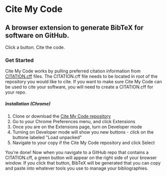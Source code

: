 # Cite My Code
## A browser extension to generate BibTeX for software on GitHub. 

Click a button. Cite the code.

### Get Started
Cite My Code works by pulling preferred citation information from [CITATION.cff](https://citation-file-format.github.io/) files. The CITATION.cff file needs to be located in root of the repository you would like to cite. If you want to make sure Cite My Code can be used to cite your software, you will need to create a CITATION.cff for your repo.

##### Installation (Chrome)
1. Clone or download the [Cite My Code repository](https://github.com/citation-file-format/citemycode)
2. Go to your Chrome Preferences menu, and click Extensions
3. Once you are on the Extensions page, turn on Developer mode
4. Turning on Developer mode will show you new buttons - click on the buttone labeled "Load unpacked"
5. Navigate to your copy if the Cite My Code repository and click Select

You're done! Now when you navigate to a GitHub repo that contains a CITATION.cff, a green button will appear on the right side of your browser window. If you click that button, BibTeX will be generated that you can copy and paste into whatever tools you use to manage your bibliographies. 
